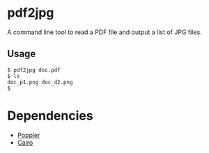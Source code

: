 # pdf2jpg

A command line tool to read a PDF file and output a list of JPG files.

## Usage

```
$ pdf2jpg doc.pdf
$ ls
doc_p1.png doc_d2.png
$
```

# Dependencies
 - [Poppler](https://poppler.freedesktop.org/)
 - [Cairo](https://www.cairographics.org/)
 
